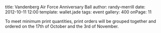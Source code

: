 title: Vandenberg Air Force Anniversary Ball
author: randy-merrill
date: 2012-10-11 12:00
template: wallet.jade
tags: event
gallery: 400
onPage: 11

To meet minimum print quantities, print orders will be grouped together and ordered on the 17th of October and the 3rd of November.
